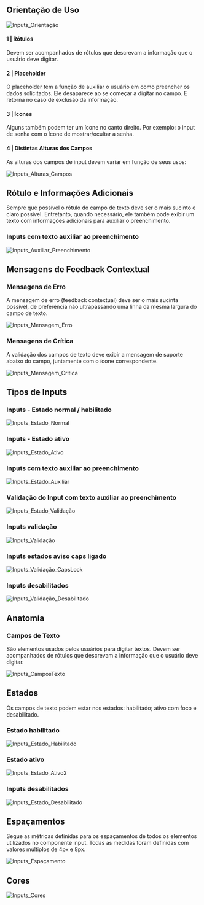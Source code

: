 ## Orientação de Uso

![Inputs_Orientação](../../assets/images/components_img/inputs/Inputs_Orientação.png)

#### 1 | Rótulos

Devem ser acompanhados de rótulos que descrevam a informação que o usuário deve digitar.

#### 2 | Placeholder

O placeholder tem a função de auxiliar o usuário em como preencher os dados solicitados. Ele desaparece ao se começar a digitar no campo. E retorna no caso de exclusão da informação.

#### 3 | Ícones

Alguns também podem ter um ícone no canto direito. Por exemplo: o input de senha com o ícone de mostrar/ocultar a senha.

#### 4 | Distintas Alturas dos Campos

As alturas dos campos de input devem variar em função de seus usos:

![Inputs_Alturas_Campos](../../assets/images/components_img/inputs/Inputs_Alturas_Campos.png)

## Rótulo e Informações Adicionais

Sempre que possível o rótulo do campo de texto deve ser o mais sucinto e claro possível.
Entretanto, quando necessário, ele também pode exibir um texto com informações adicionais para auxiliar o preenchimento.

### Inputs com texto auxiliar ao preenchimento

![Inputs_Auxiliar_Preenchimento](../../assets/images/components_img/inputs/Inputs_Auxiliar_Preenchimento.png)

## Mensagens de Feedback Contextual

### Mensagens de Erro

A mensagem de erro (feedback contextual) deve ser o mais sucinta possível, de preferência não ultrapassando uma linha da mesma largura do campo de texto.

![Inputs_Mensagem_Erro](../../assets/images/components_img/inputs/Inputs_Mensagem_Erro.png)

### Mensagens de Crítica

A validação dos campos de texto deve exibir a mensagem de suporte abaixo do campo, juntamente com o ícone correspondente.

![Inputs_Mensagem_Critica](../../assets/images/components_img/inputs/Inputs_Mensagem_Critica.png)

## Tipos de Inputs

### Inputs - Estado normal / habilitado

![Inputs_Estado_Normal](../../assets/images/components_img/inputs/Inputs_Estado_Normal.png)

### Inputs - Estado ativo

![Inputs_Estado_Ativo](../../assets/images/components_img/inputs/Inputs_Estado_Ativo.png)

### Inputs com texto auxiliar ao preenchimento

![Inputs_Estado_Auxiliar](../../assets/images/components_img/inputs/Inputs_Estado_Auxiliar.png)

### Validação do Input com texto auxiliar ao preenchimento

![Inputs_Estado_Validação](../../assets/images/components_img/inputs/Inputs_Estado_Validação.png)

### Inputs validação

![Inputs_Validação](../../assets/images/components_img/inputs/Inputs_Validação.png)

### Inputs estados aviso caps ligado

![Inputs_Validação_CapsLock](../../assets/images/components_img/inputs/Inputs_Validação_CapsLock.png)

### Inputs desabilitados

![Inputs_Validação_Desabilitado](../../assets/images/components_img/inputs/Inputs_Validação_Desabilitado.png)

## Anatomia

### Campos de Texto

São elementos usados pelos usuários para digitar textos. Devem ser acompanhados de rótulos que descrevam a informação que o usuário deve digitar.

![Inputs_CamposTexto](../../assets/images/components_img/inputs/Inputs_CamposTexto.png)

## Estados

Os campos de texto podem estar nos estados: habilitado; ativo com foco e desabilitado.

### Estado habilitado

![Inputs_Estado_Habilitado](../../assets/images/components_img/inputs/Inputs_Estado_Habilitado.png)

### Estado ativo

![Inputs_Estado_Ativo2](../../assets/images/components_img/inputs/Inputs_Estado_Ativo2.png)

### Inputs desabilitados

![Inputs_Estado_Desabilitado](../../assets/images/components_img/inputs/Inputs_Estado_Desabilitado.png)

## Espaçamentos

Segue as métricas definidas para os espaçamentos de todos os elementos utilizados no componente input. Todas as medidas foram definidas com valores múltiplos de 4px e 8px.

![Inputs_Espaçamento](../../assets/images/components_img/inputs/Inputs_Espaçamento.png)

## Cores

![Inputs_Cores](../../assets/images/components_img/inputs/Inputs_Cores.png)
